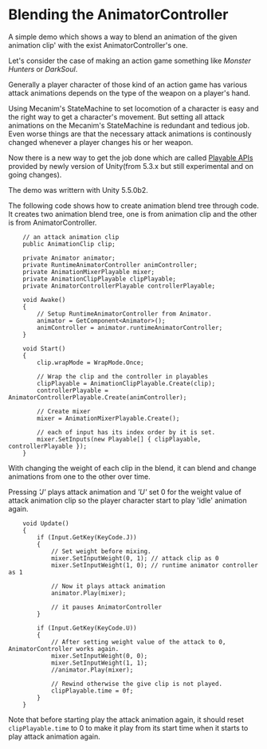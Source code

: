 # Blending the AnimatorController

A simple demo which shows a way to blend an animation of the given animation clip' with the exist AnimatorController's one.

Let's consider the case of making an action game something like *Monster Hunters* or *DarkSoul*. 

Generally a player character of those kind of an action game has various attack animations depends on the type of the weapon on a player's hand.

Using Mecanim's  StateMachine to set locomotion of a character is easy and the right way to get a character's movement.
But setting all attack animations on the Mecanim's StateMachine is redundant and tedious job. Even worse things are that the necessary attack animations is continously changed whenever a player changes his or her weapon.

Now there is a new way to get the job done which are called [Playable APIs](https://docs.unity3d.com/Manual/Playables.html) provided by newly version of Unity(from 5.3.x but still experimental and on going changes).

The demo was writtern with Unity 5.5.0b2.


The following code shows how to create animation blend tree through code. It creates two animation blend tree, one is from animation clip and the other is from AnimatorController.

```
    // an attack animation clip
    public AnimationClip clip;

    private Animator animator;
    private RuntimeAnimatorController animController;
    private AnimationMixerPlayable mixer;
    private AnimationClipPlayable clipPlayable;
    private AnimatorControllerPlayable controllerPlayable;

    void Awake()
    {
        // Setup RuntimeAnimatorController from Animator.
        animator = GetComponent<Animator>();
        animController = animator.runtimeAnimatorController;
    }

    void Start()
    {
        clip.wrapMode = WrapMode.Once;

        // Wrap the clip and the controller in playables
        clipPlayable = AnimationClipPlayable.Create(clip);
        controllerPlayable = AnimatorControllerPlayable.Create(animController);

        // Create mixer
        mixer = AnimationMixerPlayable.Create();

        // each of input has its index order by it is set.
        mixer.SetInputs(new Playable[] { clipPlayable, controllerPlayable });
    }
```

With changing the weight of each clip in the blend, it can blend and change animations from one to the other over time.

Pressing *'J'* plays attack animation and *'U'* set 0 for the weight value of attack animation clip so the player character start to play 'idle' animation again.

```
    void Update()
    {
        if (Input.GetKey(KeyCode.J))
        {
            // Set weight before mixing.
            mixer.SetInputWeight(0, 1); // attack clip as 0
            mixer.SetInputWeight(1, 0); // runtime animator controller as 1

            // Now it plays attack animation
            animator.Play(mixer);

            // it pauses AnimatorController
        }

        if (Input.GetKey(KeyCode.U))
        {
            // After setting weight value of the attack to 0, AnimatorController works again.
            mixer.SetInputWeight(0, 0);
            mixer.SetInputWeight(1, 1);
            //animator.Play(mixer);

            // Rewind otherwise the give clip is not played.
            clipPlayable.time = 0f;
        }
    }
```

Note that before starting play the attack animation again, it should reset `clipPlayable.time` to 0 to make it play from its start time when it starts to play attack animation again.

